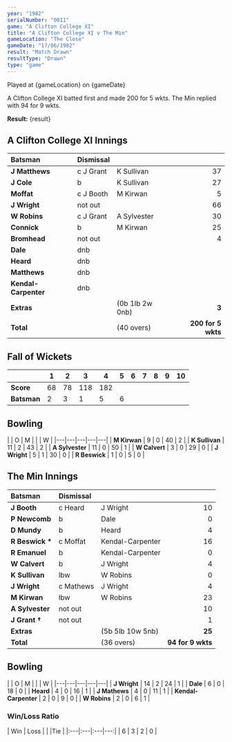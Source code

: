 ```yaml
---
year: "1982"
serialNumber: "0011"
game: "A Clifton College XI"
title: "A Clifton College XI v The Min"
gameLocation: "The Close"
gameDate: "17/06/1982"
result: "Match Drawn"
resultType: "Drawn"
type: "game"
---
```


Played at {gameLocation} on {gameDate}

A Clifton College XI batted first and made 200 for 5 wkts. The Min replied with 94 for 9 wkts.

**Result:** {result}

## A Clifton College XI Innings

| Batsman | Dismissal |  |  |
|:---|:---|---|---:|
| **J Matthews** | c J Grant | K Sullivan | 37 |
| **J Cole** | b | K Sullivan | 27 |
| **Moffat** | c J Booth | M Kirwan | 5 |
| **J Wright** | not out | | 66 |
| **W Robins** | c J Grant | A Sylvester | 30 |
| **Connick** | b | M Kirwan | 25 |
| **Bromhead** | not out | | 4 |
| **Dale** | dnb | | |
| **Heard** | dnb | | |
| **Matthews** | dnb | | |
| **Kendal-Carpenter** | dnb | | |
| **Extras** | | (0b 1lb 2w 0nb) | **3** |
| **Total** | | (40 overs) | **200 for 5 wkts** |

## Fall of Wickets

| | 1 | 2 | 3 | 4 | 5 | 6 | 7 | 8 | 9 | 10 |
|---|---|---|---|---|---|---|---|---|---|---|
| **Score** | 68 | 78 | 118 | 182 | | | | | | |
| **Batsman** | 2 | 3 | 1 | 5 | 6 | | | | | |

## Bowling

| | O | M |  |  | W |
|---|---|---|---|---|
| **M Kirwan** | 9 | 0 | 40 | 2 |
| **K Sullivan** | 11 | 2 | 43 | 2 |
| **A Sylvester** | 11 | 0 | 50 | 1 |
| **W Calvert** | 3 | 0 | 29 | 0 |
| **J Wright** | 5 | 1 | 30 | 0 |
| **R Beswick** | 1 | 0 | 5 | 0 |

## The Min Innings

| Batsman | Dismissal |  |  |
|:---|:---|---|---:|
| **J Booth** | c Heard | J Wright | 10 |
| **P Newcomb** | b | Dale | 0 |
| **D Mundy** | b | Heard| 4 |
| **R Beswick &#42;** | c Moffat | Kendal-Carpenter | 16 |
| **R Emanuel** | b | Kendal-Carpenter | 0 |
| **W Calvert** | b | J Wright | 4 |
| **K Sullivan** | lbw | W Robins | 0 |
| **J Wright** | c Mathews | J Wright | 4 |
| **M Kirwan** | lbw | W Robins | 23 |
| **A Sylvester** | not out | | 10 |
| **J Grant &#8224;** | not out | | 1 |
| **Extras** | | (5b 5lb 10w 5nb) | **25** |
| **Total** | | (36 overs) | **94 for 9 wkts** |

## Bowling

| | O | M |  |  | W |
|---|---|---|---|---|
| **J Wright** | 14 | 2 | 24 | 1 |
| **Dale** | 6 | 0 | 18 | 0 |
| **Heard** | 4 | 0 | 16 | 1 |
| **J Mathews** | 4 | 0 | 11 | 1 |
| **Kendal-Carpenter** | 2 | 0 | 9 | 0 |
| **W Robins** | 2 | 0 | 6 | 1 |

### Win/Loss Ratio

| Win | Loss |  |  |Tie |
|:---|:---|:---|---:|
| 6 | 3 | 2 | 0 |